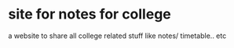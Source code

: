 # site for notes for college
 a website to share all college related stuff like notes/ timetable.. etc
